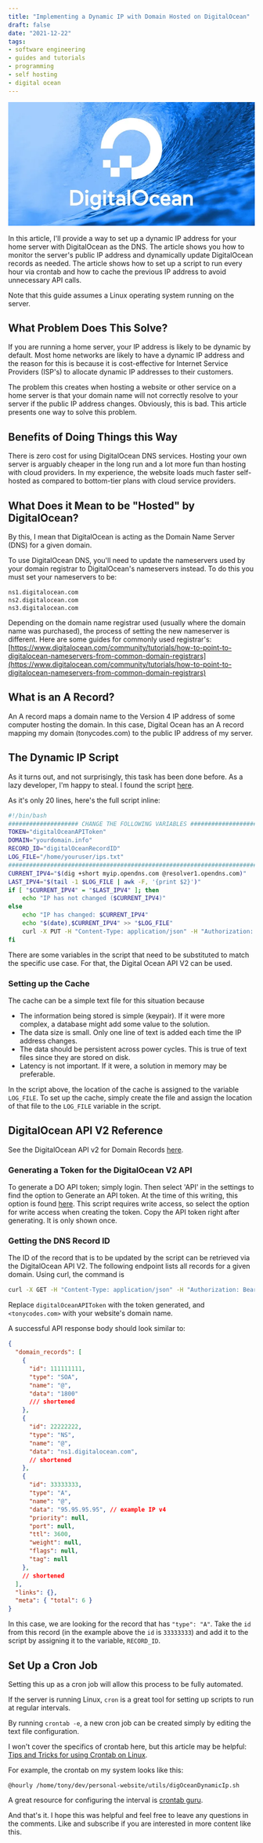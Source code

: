 ```yaml
---
title: "Implementing a Dynamic IP with Domain Hosted on DigitalOcean"
draft: false
date: "2021-12-22"
tags:
- software engineering
- guides and tutorials
- programming
- self hosting
- digital ocean
---
```


![](dig-ocean.webp)

In this article, I'll provide a way to set up a dynamic IP address for your home server with DigitalOcean as the DNS. The article shows you how to monitor the server's public IP address and dynamically update DigitalOcean records as needed. The article shows how to set up a script to run every hour via crontab and how to cache the previous IP address to avoid unnecessary API calls.

Note that this guide assumes a Linux operating system running on the server.

## What Problem Does This Solve?

If you are running a home server, your IP address is likely to be dynamic by default. Most home networks are likely to have a dynamic IP address and the reason for this is because it is cost-effective for Internet Service Providers (ISP's) to allocate dynamic IP addresses to their customers.

The problem this creates when hosting a website or other service on a home server is that your domain name will not correctly resolve to your server if the public IP address changes. Obviously, this is bad. This article presents one way to solve this problem.

## Benefits of Doing Things this Way

There is zero cost for using DigitalOcean DNS services. Hosting your own server is arguably cheaper in the long run and a lot more fun than hosting with cloud providers. In my experience, the website loads much faster self-hosted as compared to bottom-tier plans with cloud service providers.

## What Does it Mean to be "Hosted" by DigitalOcean?

By this, I mean that DigitalOcean is acting as the Domain Name Server (DNS) for a given domain.

To use DigitalOcean DNS, you'll need to update the nameservers used by your domain registrar to DigitalOcean's nameservers instead. To do this you must set your nameservers to be:

```
ns1.digitalocean.com
ns2.digitalocean.com
ns3.digitalocean.com
```

Depending on the domain name registrar used (usually where the domain name was purchased), the process of setting the new nameserver is different. Here are some guides for commonly used registrar's: [https://www.digitalocean.com/community/tutorials/how-to-point-to-digitalocean-nameservers-from-common-domain-registrars](https://www.digitalocean.com/community/tutorials/how-to-point-to-digitalocean-nameservers-from-common-domain-registrars)

## What is an A Record?

An A record maps a domain name to the Version 4 IP address of some computer hosting the domain. In this case, Digital Ocean has an A record mapping my domain (tonycodes.com) to the public IP address of my server.

## The Dynamic IP Script

As it turns out, and not surprisingly, this task has been done before. As a lazy developer, I'm happy to steal. I found the script [here](https://www.digitalocean.com/community/tools/digitalocean-dynamic-dns-update-script-in-bash-noip-dyndns-alternative).

As it's only 20 lines, here's the full script inline:

```bash
#!/bin/bash
#################### CHANGE THE FOLLOWING VARIABLES ####################
TOKEN="digitalOceanAPIToken"
DOMAIN="yourdomain.info"
RECORD_ID="digitalOceanRecordID"
LOG_FILE="/home/youruser/ips.txt"
########################################################################
CURRENT_IPV4="$(dig +short myip.opendns.com @resolver1.opendns.com)"
LAST_IPV4="$(tail -1 $LOG_FILE | awk -F, '{print $2}')"
if [ "$CURRENT_IPV4" = "$LAST_IPV4" ]; then
    echo "IP has not changed ($CURRENT_IPV4)"
else
    echo "IP has changed: $CURRENT_IPV4"
    echo "$(date),$CURRENT_IPV4" >> "$LOG_FILE"
    curl -X PUT -H "Content-Type: application/json" -H "Authorization: Bearer $TOKEN" -d '{"data":"'"$CURRENT_IPV4"'"}' "https://api.digitalocean.com/v2/domains/$DOMAIN/records/$RECORD_ID"
fi
```

There are some variables in the script that need to be substituted to match the specific use case. For that, the Digital Ocean API V2 can be used.

### Setting up the Cache

The cache can be a simple text file for this situation because

- The information being stored is simple (keypair). If it were more complex, a database might add some value to the solution.
- The data size is small. Only one line of text is added each time the IP address changes.
- The data should be persistent across power cycles. This is true of text files since they are stored on disk.
- Latency is not important. If it were, a solution in memory may be preferable.

In the script above, the location of the cache is assigned to the variable `LOG_FILE`. To set up the cache, simply create the file and assign the location of that file to the `LOG_FILE` variable in the script.

## DigitalOcean API V2 Reference

See the DigitalOcean API v2 for Domain Records [here](https://developers.digitalocean.com/documentation/v2/#domain-records).

### Generating a Token for the DigitalOcean V2 API

To generate a DO API token; simply login. Then select 'API' in the settings to find the option to Generate an API token. At the time of this writing, this option is found [here](https://cloud.digitalocean.com/account/api/tokens?i=035fc1&preserveScrollPosition=true). This script requires write access, so select the option for write access when creating the token. Copy the API token right after generating. It is only shown once.

### Getting the DNS Record ID

The ID of the record that is to be updated by the script can be retrieved via the DigitalOcean API V2. The following endpoint lists all records for a given domain. Using curl, the command is

```bash
curl -X GET -H "Content-Type: application/json" -H "Authorization: Bearer <digitalOceanAPIToken>" "https://api.digitalocean.com/v2/domains/<tonycodes.com>/records"
```

Replace `digitalOceanAPIToken` with the token generated, and `<tonycodes.com>` with your website's domain name.

A successful API response body should look similar to:

```json
{
  "domain_records": [
    {
      "id": 111111111,
      "type": "SOA",
      "name": "@",
      "data": "1800"
      /// shortened
    },
    {
      "id": 22222222,
      "type": "NS",
      "name": "@",
      "data": "ns1.digitalocean.com",
      // shortened
    },
    {
      "id": 33333333,
      "type": "A",
      "name": "@",
      "data": "95.95.95.95", // example IP v4
      "priority": null,
      "port": null,
      "ttl": 3600,
      "weight": null,
      "flags": null,
      "tag": null
    },
    // shortened
  ],
  "links": {},
  "meta": { "total": 6 }
}
```

In this case, we are looking for the record that has `"type": "A"`. Take the `id` from this record (in the example above the `id` is `33333333`) and add it to the script by assigning it to the variable, `RECORD_ID`.

## Set Up a Cron Job

Setting this up as a cron job will allow this process to be fully automated.

If the server is running Linux, `cron` is a great tool for setting up scripts to run at regular intervals.

By running `crontab -e`, a new cron job can be created simply by editing the text file configuration.

I won't cover the specifics of crontab here, but this article may be helpful: [Tips and Tricks for using Crontab on Linux](https://tony-oreglia.medium.com/tips-and-tricks-for-using-crontab-on-linux-15d5ecb323e3).

For example, the crontab on my system looks like this:

```
@hourly /home/tony/dev/personal-website/utils/digOceanDynamicIp.sh
```

A great resource for configuring the interval is [crontab guru](https://crontab.guru/).

And that's it. I hope this was helpful and feel free to leave any questions in the comments. Like and subscribe if you are interested in more content like this.